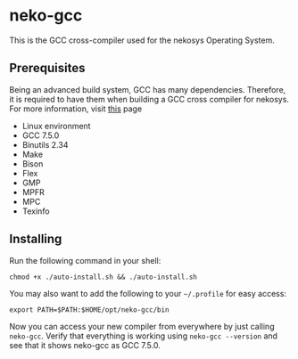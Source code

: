 # neko-gcc
This is the GCC cross-compiler used for the nekosys Operating System.

## Prerequisites
Being an advanced build system, GCC has many dependencies. Therefore, it is required to have them when building a GCC cross compiler for nekosys. For more information, visit [this](https://wiki.osdev.org/Building_GCC#Preparing_for_the_build) page

- Linux environment
- GCC 7.5.0
- Binutils 2.34
- Make
- Bison
- Flex
- GMP
- MPFR
- MPC
- Texinfo

## Installing
Run the following command in your shell:
```
chmod +x ./auto-install.sh && ./auto-install.sh
```

You may also want to add the following to your `~/.profile` for easy access:
```
export PATH=$PATH:$HOME/opt/neko-gcc/bin
```

Now you can access your new compiler from everywhere by just calling `neko-gcc`. Verify that everything is working using `neko-gcc --version` and see that it shows neko-gcc as GCC 7.5.0.

